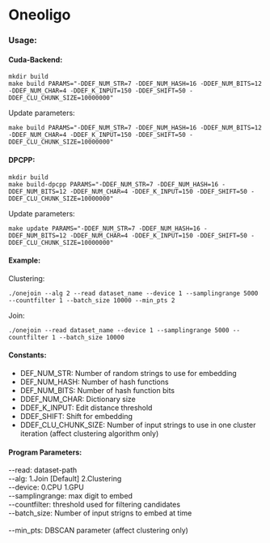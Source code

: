 # Oneoligo

### Usage:

#### Cuda-Backend: 

```
mkdir build
make build PARAMS="-DDEF_NUM_STR=7 -DDEF_NUM_HASH=16 -DDEF_NUM_BITS=12 -DDEF_NUM_CHAR=4 -DDEF_K_INPUT=150 -DDEF_SHIFT=50 -DDEF_CLU_CHUNK_SIZE=10000000"
```

Update parameters:

```
make build PARAMS="-DDEF_NUM_STR=7 -DDEF_NUM_HASH=16 -DDEF_NUM_BITS=12 -DDEF_NUM_CHAR=4 -DDEF_K_INPUT=150 -DDEF_SHIFT=50 -DDEF_CLU_CHUNK_SIZE=10000000"
```


#### DPCPP:

```
mkdir build
make build-dpcpp PARAMS="-DDEF_NUM_STR=7 -DDEF_NUM_HASH=16 -DDEF_NUM_BITS=12 -DDEF_NUM_CHAR=4 -DDEF_K_INPUT=150 -DDEF_SHIFT=50 -DDEF_CLU_CHUNK_SIZE=10000000"

```
Update parameters:

```
make update PARAMS="-DDEF_NUM_STR=7 -DDEF_NUM_HASH=16 -DDEF_NUM_BITS=12 -DDEF_NUM_CHAR=4 -DDEF_K_INPUT=150 -DDEF_SHIFT=50 -DDEF_CLU_CHUNK_SIZE=10000000"
```

#### Example:

Clustering: 
```
./onejoin --alg 2 --read dataset_name --device 1 --samplingrange 5000 --countfilter 1 --batch_size 10000 --min_pts 2
```

Join:
```
./onejoin --read dataset_name --device 1 --samplingrange 5000 --countfilter 1 --batch_size 10000
```

#### Constants:

* DEF_NUM_STR: Number of random strings to use for embedding
* DEF_NUM_HASH: Number of hash functions
* DEF_NUM_BITS: Number of hash function bits
* DDEF_NUM_CHAR: Dictionary size
* DDEF_K_INPUT: Edit distance threshold
* DDEF_SHIFT: Shift for embedding
* DDEF_CLU_CHUNK_SIZE: Number of input strings to use in one cluster iteration (affect clustering algorithm only)


#### Program Parameters:
--read: dataset-path <br>
--alg: 1.Join [Default] 2.Clustering <br>
--device: 0.CPU 1.GPU <br>
--samplingrange: max digit to embed <br>
--countfilter: threshold used for filtering candidates <br>
--batch_size: Number of input strigns to embed at time <br><br>
--min_pts: DBSCAN parameter (affect clustering only) <br>